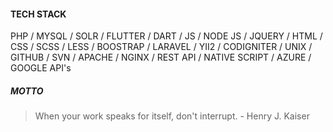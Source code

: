 #### TECH STACK

PHP / MYSQL / SOLR / FLUTTER / DART / JS / NODE JS / JQUERY / HTML / CSS / SCSS / LESS / BOOSTRAP / LARAVEL / YII2 / CODIGNITER / UNIX / GITHUB / SVN / APACHE / NGINX / REST API / NATIVE SCRIPT / AZURE / GOOGLE API's

##### MOTTO

> When your work speaks for itself, don't interrupt. - Henry J. Kaiser
